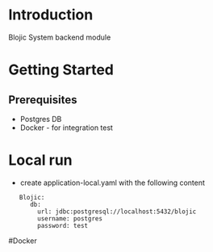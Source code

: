 # Introduction
Blojic System backend module

# Getting Started
## Prerequisites
 - Postgres DB
 - Docker - for integration test

# Local run
 - create application-local.yaml with the following content
```
   Blojic:
      db: 
        url: jdbc:postgresql://localhost:5432/blojic
        username: postgres
        password: test
```

#Docker